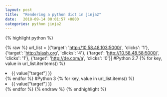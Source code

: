 ```yaml
---
layout: post
title:  "Rendering a python dict in jinja2"
date:   2018-09-14 00:01:57 +0800
categories: python jinja2
---
```

{% highlight python %}

{% raw %}
   url_list = [{'target': 'http://10.58.48.103:5000/', 'clicks': '1'}, 
                {'target': 'http://slash.org', 'clicks': '4'},
                {'target': 'http://10.58.48.58:5000/', 'clicks': '1'},
                {'target': 'http://de.com/a', 'clicks': '0'}]
    #Python 2.7
    {% for key, value in url_list.iteritems() %}
        <li>{{ value["target"] }}</li> 
    {% endfor %}
    #Python 3
    {% for key, value in url_list.items() %}
        <li>{{ value["target"] }}</li> 
    {% endfor %}
{% endraw %}
{% endhighlight %}
